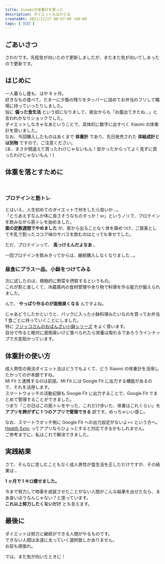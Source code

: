 ```yaml
---
title: Xiaomiの体重計を買った
description: ダイエットもはかどる
createdAt: 2021/12/27 00:57:00 +09:00
tags: ['日記']
---
```


## ごあいさつ

さわだです。先程気が向いたので更新しましたが、またまた気が向いてしまったので更新です。

## はじめに

一人暮らし歴も、はや 8 ヶ月。  
好きなもの食べて、たまーに夕飯の残りをタッパーに詰めてお弁当のフリして職場に持っていったりしました。  
俗に **偏った食生活** という奴になりまして、彼女からも「お腹出てきたね…」と言われかなりショックでした。  
ダイエットしなきゃなあということで、具体的に数字に出すべく Xiaomi の体重計を買いました。  
なお、今回購入したものはあくまで **体重計** であり、先日発売された **体組成計とは別物** ですので、ご注意ください。  
(ま、まさか間違えて買ったわけじゃないもん！安かったからってよく見ずに買ったわけじゃないもん！)

## 体重を落とすために

<br />
  
### プロテインと筋トレ

とはいえ、人生初めてのダイエットで何をしたら良いか…。  
「とりあえずなんか体に良さそうなものすっか！ｗ」というノリで、プロテインを飲みながら筋トレを始めました。  
**案の定数週間でやめました** が、家から出ることなく体を痛めつけ、ご褒美として牛乳で割ったココア味のサバスを飲むのはとっても幸せでした。

ただ、プロテインって、 **高っけえんだよなあ** 。

一回プロテインを飲みきってからは、継続購入しなくなりました…。

### 昼食にプラス一品、小鉢をつけてみる

次に試したのは、積極的に野菜を摂取するというもの。  
これが割と楽しくて、冷蔵庫内の食材管理や余り物で料理を作る能力が鍛えられました。

んで、 **やっぱり作るのが面倒臭くなる** んですよね。

じゃあどうしたかというと、パックに入った小鉢料理みたいなのを買ってお弁当 1 食ごとに持っていくことにしました。  
特に [フジッコさんのおばんざい小鉢シリーズ](https://www.fujicco.co.jp/okazubatakesyokudo/etegami/) をよく買います。  
自分で作ると絶対に面倒臭いけど食べられたら栄養は取れるであろうラインナップで大変助かっています。

## 体重計の使い方

成人男性の我流ダイエット法はどうでもよくて、どう Xiaomi の体重計を活用したかってのが本題ですね。  
Mi Fit と連携するのは前提。Mi Fit には Google Fit に出力する機能があるので、それを活用します。  
スマートウォッチの活動記録も Google Fit に出力することで、Google Fit でまとめて管理することができました。  
つまり「この日はこの筋トレをやった、これだけ歩いた、体重はこれくらい」を **アプリを跨がずに 1 つのアプリで管理できる** 訳です。めっちゃいい感じ。

なお、スマートウオッチ側に Google Fit への出力設定がないよ>< という方へ。  
[Health Sync](https://play.google.com/store/apps/details?id=nl.appyhapps.healthsync) ってアプリならひょっとすると対応できるかもしれません。  
ご参考までに。私はこれで解決できました。

## 実践結果

さて、そんなに苦しむこともなく成人男性が食生活を正しただけですが、その結果は…

**1 ヶ月で 1 キロ痩せました。**

今まで努力して物事を成就させたことがない人間がこんな結果を出せたなら、まあ良いほうなんじゃない？と思っています。  
**これ以上努力したくないだけ** とも言えます。

## 最後に

ダイエットは努力と継続ができる人間がやるものです。  
できない人間は永遠に太っていく選択肢しかありません。  
お前も頑張れ。

では、また気が向いたときに！
